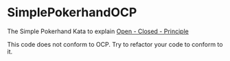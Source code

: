 # SimplePokerhandOCP

The Simple Pokerhand Kata to explain [Open - Closed - Principle](https://en.wikipedia.org/wiki/Open/closed_principle)

This code does not conform to OCP. Try to refactor your code to conform to it.